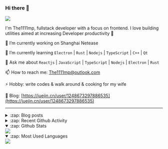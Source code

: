 ### Hi there 👋

![](https://komarev.com/ghpvc/?username=1111mp&color=green)

I'm The1111mp, fullstack developer with a focus on frontend. I love building utilities aimed at increasing Developer productivity 🙌

🔭 I’m currently working on Shanghai Netease

🌱 I’m currently learning `Electron` | `Rust` | `Nodejs` | `TypeScript` | `C++` | `Qt`

💬 Ask me about `Reactjs` | `JavaScript` | `TypeScript` | `Nodejs` | `Electron` | `Rust`

📫 How to reach me: <a href="mailto:The1111mp@outlook.com">The1111mp@outlook.com</a>

⚡ Hobby: write codes & walk around & cooking for my wife

📖 Blog: [https://juejin.cn/user/1248673297886535](https://juejin.cn/user/1248673297886535)

***

<details>
  <summary>:zap: Blog posts</summary>

  - [这里有从零开始构建现代化前端UI组件库所需要的一切](https://juejin.cn/post/7324011329883045915)
  - [使用 nvm-desktop 轻松安装和管理多个 node 版本](https://juejin.cn/post/7267791228872179727)
  - [Electron 中集成 SQLite3 数据库的最佳实践](https://juejin.cn/post/7202807471881306172)
  - [从0开发IM，单聊群聊在线离线消息以及消息的已读未读功能](https://juejin.cn/post/7202583557751865401)
  - [Electron（网页）中实现接近微信消息发送体验的消息输入框及界面](https://juejin.cn/post/7252505446396575781)
  - [Qt中基于QWebEngineView和QWebChannel实现与web的交互](https://juejin.cn/post/7238423148555501629)
</details>

<details>
  <summary>:zap: Recent Github Activity</summary>

  <!--START_SECTION:activity-->
1. 🗣 Commented on [#157](https://github.com/1111mp/nvm-desktop/issues/157#issuecomment-2628764837) in [1111mp/nvm-desktop](https://github.com/1111mp/nvm-desktop)
2. 🗣 Commented on [#133](https://github.com/1111mp/nvm-desktop/issues/133#issuecomment-2613856820) in [1111mp/nvm-desktop](https://github.com/1111mp/nvm-desktop)
3. 🗣 Commented on [#133](https://github.com/1111mp/nvm-desktop/issues/133#issuecomment-2613850386) in [1111mp/nvm-desktop](https://github.com/1111mp/nvm-desktop)
4. 🗣 Commented on [#133](https://github.com/1111mp/nvm-desktop/issues/133#issuecomment-2613847408) in [1111mp/nvm-desktop](https://github.com/1111mp/nvm-desktop)
5. 🗣 Commented on [#155](https://github.com/1111mp/nvm-desktop/issues/155#issuecomment-2612649840) in [1111mp/nvm-desktop](https://github.com/1111mp/nvm-desktop)
6. 🗣 Commented on [#156](https://github.com/1111mp/nvm-desktop/issues/156#issuecomment-2612220514) in [1111mp/nvm-desktop](https://github.com/1111mp/nvm-desktop)
7. 🔒 Closed issue [#156](https://github.com/1111mp/nvm-desktop/issues/156) in [1111mp/nvm-desktop](https://github.com/1111mp/nvm-desktop)
8. 🗣 Commented on [#156](https://github.com/1111mp/nvm-desktop/issues/156#issuecomment-2606369106) in [1111mp/nvm-desktop](https://github.com/1111mp/nvm-desktop)
9. 🗣 Commented on [#2268](https://github.com/clash-verge-rev/clash-verge-rev/issues/2268#issuecomment-2606155802) in [clash-verge-rev/clash-verge-rev](https://github.com/clash-verge-rev/clash-verge-rev)
10. 🗣 Commented on [#156](https://github.com/1111mp/nvm-desktop/issues/156#issuecomment-2604220294) in [1111mp/nvm-desktop](https://github.com/1111mp/nvm-desktop)
  <!--END_SECTION:activity-->
</details>

<details open>
  <summary>:zap: Github Stats</summary>

  <img align="center" src="https://github-readme-stats-sigma-five.vercel.app/api?username=1111mp&show_icons=true&hide_border=true&theme=gruvbox" />
</details>

<details open>
  <summary>:zap: Most Used Languages</summary>

  <img align="center" src="https://github-readme-stats-sigma-five.vercel.app/api/top-langs/?username=1111mp&layout=compact&show_icons=true&hide_border=true&theme=gruvbox" />
</details>


<!--
**1111mp/1111mp** is a ✨ _special_ ✨ repository because its `README.md` (this file) appears on your GitHub profile.

Here are some ideas to get you started:

- 🔭 I’m currently working on ...
- 🌱 I’m currently learning ...
- 👯 I’m looking to collaborate on ...
- 🤔 I’m looking for help with ...
- 💬 Ask me about ...
- 📫 How to reach me: ...
- 😄 Pronouns: ...
- ⚡ Fun fact: ...
-->
